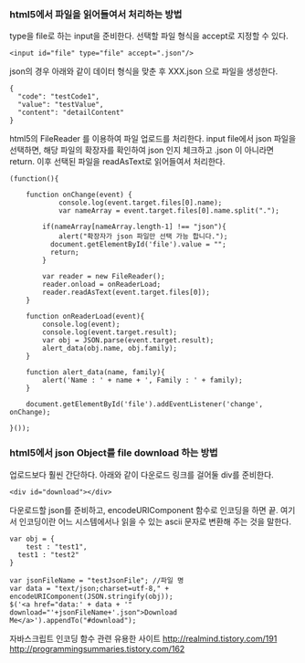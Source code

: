 ### html5에서 파일을 읽어들여서 처리하는 방법

type을 file로 하는 input을 준비한다. 선택할 파일 형식을 accept로 지정할 수 있다.
```
<input id="file" type="file" accept=".json"/>
```

json의 경우 아래와 같이 데이터 형식을 맞춘 후 XXX.json 으로 파일을 생성한다.
```
{
  "code": "testCode1",
  "value": "testValue",
  "content": "detailContent"
}  
```

html5의 FileReader 를 이용하여 파일 업로드를 처리한다.
input file에서 json 파일을 선택하면, 해당 파일의 확장자를 확인하여 json 인지 체크하고
.json 이 아니라면 return.
이후 선택된 파일을 readAsText로 읽어들여서 처리한다.
```
(function(){
    
    function onChange(event) {
    		console.log(event.target.files[0].name);
    		var nameArray = event.target.files[0].name.split(".");
       
        if(nameArray[nameArray.length-1] !== "json"){
        	alert("확장자가 json 파일만 선택 가능 합니다.");
          document.getElementById('file').value = "";
          return;
        }

        var reader = new FileReader();
        reader.onload = onReaderLoad;
        reader.readAsText(event.target.files[0]);
    }

    function onReaderLoad(event){
    	console.log(event);
        console.log(event.target.result);
        var obj = JSON.parse(event.target.result);
        alert_data(obj.name, obj.family);
    }
    
    function alert_data(name, family){
        alert('Name : ' + name + ', Family : ' + family);
    }
 
    document.getElementById('file').addEventListener('change', onChange);

}());
```

### html5에서 json Object를 file download 하는 방법

업로드보다 훨씬 간단하다.
아래와 같이 다운로드 링크를 걸어둘 div를 준비한다.
```
<div id="download"></div>
```

다운로드할 json를 준비하고, encodeURIComponent 함수로 인코딩을 하면 끝.
여기서 인코딩이란 어느 시스템에서나 읽을 수 있는 ascii 문자로 변환해 주는 것을 말한다.

```
var obj = {
 	test : "test1",
  test1 : "test2"
}

var jsonFileName = "testJsonFile"; //파일 명
var data = "text/json;charset=utf-8," + encodeURIComponent(JSON.stringify(obj));
$('<a href="data:' + data + '" download="'+jsonFileName+'.json">Download Me</a>').appendTo("#download");
```


자바스크립트 인코딩 함수 관련 유용한 사이트 
http://realmind.tistory.com/191
http://programmingsummaries.tistory.com/162

